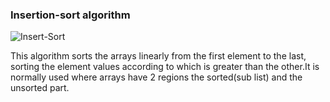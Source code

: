
### Insertion-sort algorithm

![Insert-Sort](http://markmwaura.github.io/images/insertion-sort.gif)

This algorithm sorts the arrays linearly from the first element to the last, sorting the element values according to which is greater than the other.It is normally used where arrays  have 2 regions the sorted(sub list) and the unsorted part.
